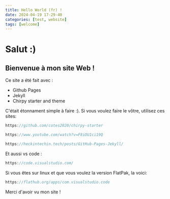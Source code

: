 ```yaml
---
title: Hello World (fr) !
date: 2024-04-19 17-29-40
categories: [test, website]
tags: [welcome]
---
```


# Salut :)
## Bienvenue à mon site Web !

Ce site a été fait avec :
* Github Pages
* Jekyll
* Chirpy starter and theme

C'était étonnament simple à faire :).
Si vous voulez faire le vôtre, utilisez ces sites:

```javascript
https://github.com/cotes2020/chirpy-starter

https://www.youtube.com/watch?v=F8iOU1ci19Q

https://heckintechin.tech/posts/GitHub-Pages-Jekyll/
```

Et aussi vs code :
```javascript
https://code.visualstudio.com/
```
Si vous êtes sur linux et que vous voulez la version FlatPak, la voici:
```javascript
https://flathub.org/apps/com.visualstudio.code
```
Merci d'avoir vu mon site !
